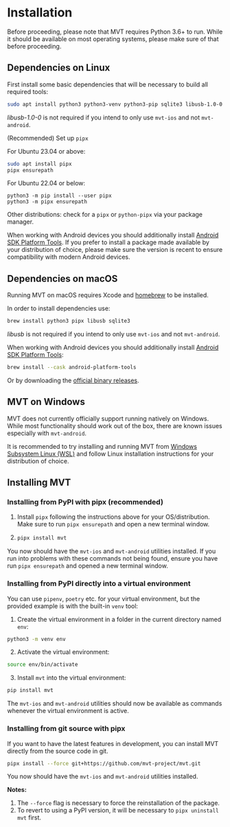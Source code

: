 # Installation

Before proceeding, please note that MVT requires Python 3.6+ to run. While it should be available on most operating systems, please make sure of that before proceeding.

## Dependencies on Linux

First install some basic dependencies that will be necessary to build all required tools:

```bash
sudo apt install python3 python3-venv python3-pip sqlite3 libusb-1.0-0
```

*libusb-1.0-0* is not required if you intend to only use `mvt-ios` and not `mvt-android`.

(Recommended) Set up `pipx`

For Ubuntu 23.04 or above:
```bash
sudo apt install pipx
pipx ensurepath
```

For Ubuntu 22.04 or below:
```
python3 -m pip install --user pipx
python3 -m pipx ensurepath
```

Other distributions: check for a `pipx` or `python-pipx` via your package manager.

When working with Android devices you should additionally install [Android SDK Platform Tools](https://developer.android.com/studio/releases/platform-tools). If you prefer to install a package made available by your distribution of choice, please make sure the version is recent to ensure compatibility with modern Android devices.

## Dependencies on macOS

Running MVT on macOS requires Xcode and [homebrew](https://brew.sh) to be installed.

In order to install dependencies use:

```bash
brew install python3 pipx libusb sqlite3
```

*libusb* is not required if you intend to only use `mvt-ios` and not `mvt-android`.

When working with Android devices you should additionally install [Android SDK Platform Tools](https://developer.android.com/studio/releases/platform-tools):

```bash
brew install --cask android-platform-tools
```

Or by downloading the [official binary releases](https://developer.android.com/studio/releases/platform-tools).

## MVT on Windows

MVT does not currently officially support running natively on Windows. While most functionality should work out of the box, there are known issues especially with `mvt-android`.

It is recommended to try installing and running MVT from [Windows Subsystem Linux (WSL)](https://docs.microsoft.com/en-us/windows/wsl/about) and follow Linux installation instructions for your distribution of choice.

## Installing MVT

### Installing from PyPI with pipx (recommended)
1. Install `pipx` following the instructions above for your OS/distribution. Make sure to run `pipx ensurepath` and open a new terminal window.
2. ```bash
   pipx install mvt
   ```

You now should have the `mvt-ios` and `mvt-android` utilities installed. If you run into problems with these commands not being found, ensure you have run `pipx ensurepath` and opened a new terminal window.

### Installing from PyPI directly into a virtual environment
You can use `pipenv`, `poetry` etc. for your virtual environment, but the provided example is with the built-in `venv` tool:

1. Create the virtual environment in a folder in the current directory named `env`:
```bash
python3 -m venv env
```

2. Activate the virtual environment:
```bash
source env/bin/activate
```

3. Install `mvt` into the virtual environment:
```bash
pip install mvt
```

The `mvt-ios` and `mvt-android` utilities should now be available as commands whenever the virtual environment is active.

### Installing from git source with pipx
If you want to have the latest features in development, you can install MVT directly from the source code in git.

```bash
pipx install --force git+https://github.com/mvt-project/mvt.git
```

You now should have the `mvt-ios` and `mvt-android` utilities installed.

**Notes:**
1. The `--force` flag is necessary to force the reinstallation of the package.
2. To revert to using a PyPI version, it will be necessary to `pipx uninstall mvt` first.
